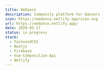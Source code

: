 ```yaml
---
title: WeDance
description: Community platform for dancers
icon: https://wedance.netlify.app/icon.svg
url: https://wedance.netlify.app/
date: 2020-05-17
status: in progress
stack:
  - TailwindCSS
  - Nuxtjs
  - Firebase
  - Vue-Composition-Api
  - Netlify
---
```

